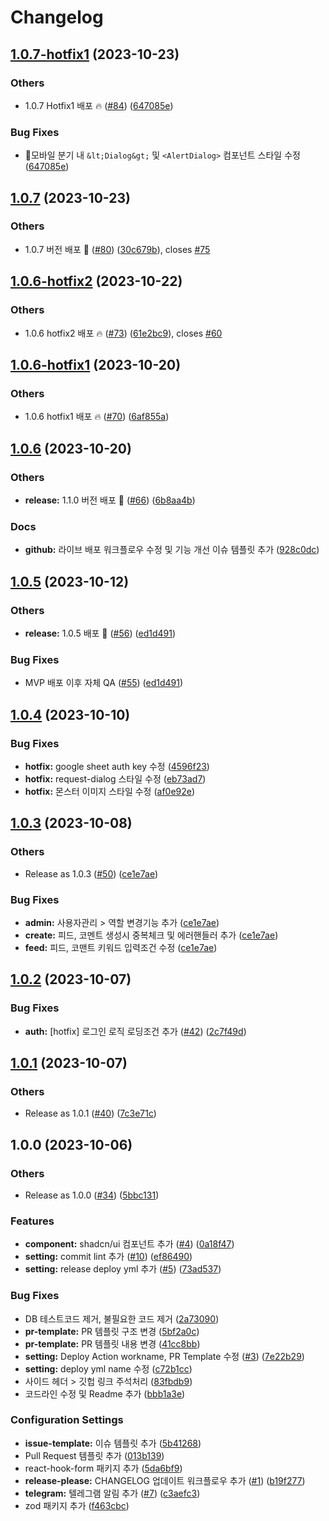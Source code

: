 # Changelog

## [1.0.7-hotfix1](https://github.com/cyclops-operation/switter/compare/v1.0.7...v1.0.7-hotfix1) (2023-10-23)


### Others

* 1.0.7 Hotfix1 배포 🔥 ([#84](https://github.com/cyclops-operation/switter/issues/84)) ([647085e](https://github.com/cyclops-operation/switter/commit/647085e6075f9c992d5fdaec215d5437606e928b))


### Bug Fixes

* 모바일 분기 내 `&lt;Dialog&gt;` 및 `<AlertDialog>` 컴포넌트 스타일 수정 ([647085e](https://github.com/cyclops-operation/switter/commit/647085e6075f9c992d5fdaec215d5437606e928b))

## [1.0.7](https://github.com/cyclops-operation/switter/compare/v1.0.6-hotfix2...v1.0.7) (2023-10-23)


### Others

* 1.0.7 버전 배포 🎉 ([#80](https://github.com/cyclops-operation/switter/issues/80)) ([30c679b](https://github.com/cyclops-operation/switter/commit/30c679b2547848fe79c9ac1b96f17740e9afdf5a)), closes [#75](https://github.com/cyclops-operation/switter/issues/75)

## [1.0.6-hotfix2](https://github.com/cyclops-operation/switter/compare/v1.0.6-hotfix1...v1.0.6-hotfix2) (2023-10-22)


### Others

* 1.0.6 hotfix2 배포 🔥 ([#73](https://github.com/cyclops-operation/switter/issues/73)) ([61e2bc9](https://github.com/cyclops-operation/switter/commit/61e2bc92d9b0deae2b5a3a12838825ac28a707ad)), closes [#60](https://github.com/cyclops-operation/switter/issues/60)

## [1.0.6-hotfix1](https://github.com/cyclops-operation/switter/compare/v1.0.6...v1.0.6-hotfix1) (2023-10-20)


### Others

* 1.0.6 hotfix1 배포 🔥 ([#70](https://github.com/cyclops-operation/switter/issues/70)) ([6af855a](https://github.com/cyclops-operation/switter/commit/6af855a6fd75cc54e8087d7e7ccd3f92031e56f1))

## [1.0.6](https://github.com/cyclops-operation/switter/compare/v1.0.5...v1.0.6) (2023-10-20)


### Others

* **release:** 1.1.0 버전 배포 🎉 ([#66](https://github.com/cyclops-operation/switter/issues/66)) ([6b8aa4b](https://github.com/cyclops-operation/switter/commit/6b8aa4b413b6db42a8d725a82c1d0cdbc3048323))


### Docs

* **github:** 라이브 배포 워크플로우 수정 및 기능 개선 이슈 템플릿 추가 ([928c0dc](https://github.com/cyclops-operation/switter/commit/928c0dc760cd5e63a8a0e04cccb7781e5a62c9b6))

## [1.0.5](https://github.com/cyclops-operation/switter/compare/v1.0.4...v1.0.5) (2023-10-12)


### Others

* **release:** 1.0.5 배포 🎉 ([#56](https://github.com/cyclops-operation/switter/issues/56)) ([ed1d491](https://github.com/cyclops-operation/switter/commit/ed1d49177adcd71fad91e5a01ea69ee367bf4e67))


### Bug Fixes

* MVP 배포 이후 자체 QA ([#55](https://github.com/cyclops-operation/switter/issues/55)) ([ed1d491](https://github.com/cyclops-operation/switter/commit/ed1d49177adcd71fad91e5a01ea69ee367bf4e67))

## [1.0.4](https://github.com/cyclops-operation/switter/compare/v1.0.3...v1.0.4) (2023-10-10)


### Bug Fixes

* **hotfix:** google sheet auth key  수정 ([4596f23](https://github.com/cyclops-operation/switter/commit/4596f23a09f47a276648a8966e9a5084280a94be))
* **hotfix:** request-dialog 스타일 수정 ([eb73ad7](https://github.com/cyclops-operation/switter/commit/eb73ad7ce5167c108c99b637f4fed7087d2f039b))
* **hotfix:** 몬스터 이미지 스타일 수정 ([af0e92e](https://github.com/cyclops-operation/switter/commit/af0e92e63df270d1b7686c4b22853b22a72de996))

## [1.0.3](https://github.com/cyclops-operation/switter/compare/v1.0.2...v1.0.3) (2023-10-08)


### Others

* Release as 1.0.3 ([#50](https://github.com/cyclops-operation/switter/issues/50)) ([ce1e7ae](https://github.com/cyclops-operation/switter/commit/ce1e7ae209f4dded3411d6026db5be97aa586b0f))


### Bug Fixes

* **admin:** 사용자관리 &gt; 역할 변경기능 추가 ([ce1e7ae](https://github.com/cyclops-operation/switter/commit/ce1e7ae209f4dded3411d6026db5be97aa586b0f))
* **create:** 피드, 코멘트 생성시 중복체크 및 에러핸들러 추가 ([ce1e7ae](https://github.com/cyclops-operation/switter/commit/ce1e7ae209f4dded3411d6026db5be97aa586b0f))
* **feed:** 피드, 코맨트 키워드 입력조건 수정 ([ce1e7ae](https://github.com/cyclops-operation/switter/commit/ce1e7ae209f4dded3411d6026db5be97aa586b0f))

## [1.0.2](https://github.com/cyclops-operation/switter/compare/v1.0.1...v1.0.2) (2023-10-07)


### Bug Fixes

* **auth:** [hotfix] 로그인 로직 로딩조건 추가  ([#42](https://github.com/cyclops-operation/switter/issues/42)) ([2c7f49d](https://github.com/cyclops-operation/switter/commit/2c7f49d7d365173f8822eaa52c7d47e4736f5125))

## [1.0.1](https://github.com/cyclops-operation/switter/compare/v1.0.0...v1.0.1) (2023-10-07)


### Others

* Release as 1.0.1 ([#40](https://github.com/cyclops-operation/switter/issues/40)) ([7c3e71c](https://github.com/cyclops-operation/switter/commit/7c3e71cfccf1e5f22d163119a9608f89b9026db9))

## 1.0.0 (2023-10-06)


### Others

* Release as 1.0.0 ([#34](https://github.com/cyclops-operation/switter/issues/34)) ([5bbc131](https://github.com/cyclops-operation/switter/commit/5bbc131f14b435b21f2bb909e905703af77c85cc))


### Features

* **component:** shadcn/ui 컴포넌트 추가 ([#4](https://github.com/cyclops-operation/switter/issues/4)) ([0a18f47](https://github.com/cyclops-operation/switter/commit/0a18f476c7ecd64e336dee095069979258bc70f6))
* **setting:** commit lint 추가 ([#10](https://github.com/cyclops-operation/switter/issues/10)) ([ef86490](https://github.com/cyclops-operation/switter/commit/ef86490ab32f392afdd0a15dd717106756b5c5be))
* **setting:** release deploy yml 추가 ([#5](https://github.com/cyclops-operation/switter/issues/5)) ([73ad537](https://github.com/cyclops-operation/switter/commit/73ad537e2b0ba85302180e234171f9f74eb88fcb))


### Bug Fixes

* DB 테스트코드 제거, 불필요한 코드 제거 ([2a73090](https://github.com/cyclops-operation/switter/commit/2a730907cd393132eba5f31c57d7798f03baa96f))
* **pr-template:** PR 템플릿 구조 변경 ([5bf2a0c](https://github.com/cyclops-operation/switter/commit/5bf2a0c85d52fced42d6b90144023b1294e05c60))
* **pr-template:** PR 템플릿 내용 변경 ([41cc8bb](https://github.com/cyclops-operation/switter/commit/41cc8bb2df1578114b35630754d5e09d9c9ffb06))
* **setting:** Deploy Action workname, PR Template 수정 ([#3](https://github.com/cyclops-operation/switter/issues/3)) ([7e22b29](https://github.com/cyclops-operation/switter/commit/7e22b291d4af7d93fede853e65e4887d70573f6d))
* **setting:** deploy yml name 수정 ([c72b1cc](https://github.com/cyclops-operation/switter/commit/c72b1cc6235429053ebc6ad9b11e4237d7d0425e))
* 사이드 헤더 &gt; 깃헙 링크 주석처리 ([83fbdb9](https://github.com/cyclops-operation/switter/commit/83fbdb9344b10ffb8a36b9440602d78820d9e1c6))
* 코드라인 수정 및 Readme 추가 ([bbb1a3e](https://github.com/cyclops-operation/switter/commit/bbb1a3e52ee63c35b74ca19cab45e4d20fd2b321))


### Configuration Settings

* **issue-template:** 이슈 템플릿 추가 ([5b41268](https://github.com/cyclops-operation/switter/commit/5b41268864b1afa949741ad35ff3a98afad37322))
* Pull Request 템플릿 추가 ([013b139](https://github.com/cyclops-operation/switter/commit/013b1395a0369ce89dc32eb236e25f3f6e7decd5))
* react-hook-form 패키지 추가 ([5da6bf9](https://github.com/cyclops-operation/switter/commit/5da6bf93d7517e8de9f9245d6094226d31fc24cb))
* **release-please:** CHANGELOG 업데이트 워크플로우 추가 ([#1](https://github.com/cyclops-operation/switter/issues/1)) ([b19f277](https://github.com/cyclops-operation/switter/commit/b19f277e760eb7a4627cc07d16c2393f8f4c0abe))
* **telegram:** 텔레그램 알림 추가 ([#7](https://github.com/cyclops-operation/switter/issues/7)) ([c3aefc3](https://github.com/cyclops-operation/switter/commit/c3aefc340be35f5cb8eca9ed4591a5df8f866853))
* zod 패키지 추가 ([f463cbc](https://github.com/cyclops-operation/switter/commit/f463cbc5f489935b2873e1f5083b2870312c2747))
